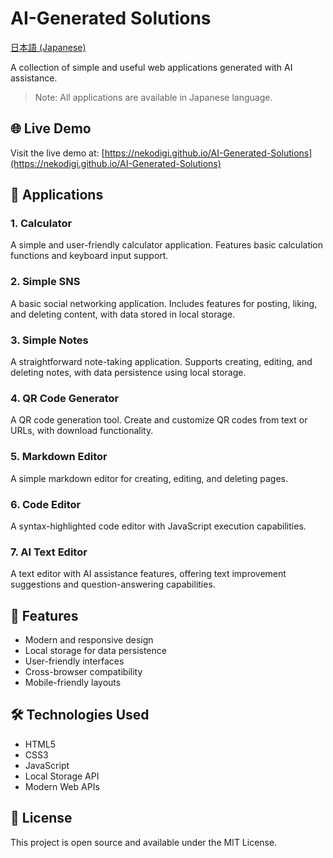 # AI-Generated Solutions

[日本語 (Japanese)](README.ja.md)

A collection of simple and useful web applications generated with AI assistance.

> Note: All applications are available in Japanese language.

## 🌐 Live Demo

Visit the live demo at: [https://nekodigi.github.io/AI-Generated-Solutions](https://nekodigi.github.io/AI-Generated-Solutions)

## 📱 Applications

### 1. Calculator

A simple and user-friendly calculator application. Features basic calculation functions and keyboard input support.

### 2. Simple SNS

A basic social networking application. Includes features for posting, liking, and deleting content, with data stored in local storage.

### 3. Simple Notes

A straightforward note-taking application. Supports creating, editing, and deleting notes, with data persistence using local storage.

### 4. QR Code Generator

A QR code generation tool. Create and customize QR codes from text or URLs, with download functionality.

### 5. Markdown Editor

A simple markdown editor for creating, editing, and deleting pages.

### 6. Code Editor

A syntax-highlighted code editor with JavaScript execution capabilities.

### 7. AI Text Editor

A text editor with AI assistance features, offering text improvement suggestions and question-answering capabilities.

## 🚀 Features

- Modern and responsive design
- Local storage for data persistence
- User-friendly interfaces
- Cross-browser compatibility
- Mobile-friendly layouts

## 🛠️ Technologies Used

- HTML5
- CSS3
- JavaScript
- Local Storage API
- Modern Web APIs

## 📝 License

This project is open source and available under the MIT License.
